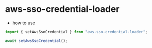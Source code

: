 # aws-sso-credential-loader

- how to use

```typescript
import { setAwsSsoCredential } from "aws-sso-credential-loader";

await setAwsSsoCredential();
```
